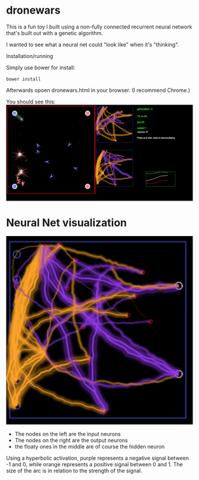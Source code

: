 # dronewars

This is a fun toy I built using a non-fully connected recurrent neural network that's built out with a genetic algorithm.

I wanted to see what a neural net could "look like" when it's "thinking". 




Installation/running


Simply use  bower for install:
```
bower install
```

Afterwards opoen dronewars.html in your browser. (I recommend Chrome.)

You should see this:
![alt text](https://github.com/isknight/dronewars/raw/master/screenshots/screenshot1.png "the only winning move is not to play")


# Neural Net visualization
![alt text](https://github.com/isknight/dronewars/raw/master/screenshots/neural_net.png "I'm sorry, Dave")

- The nodes on the left are the input neurons
- The nodes on the right are the output neurons
- the floaty ones in the middle are of course the hidden neuron

Using a hyperbolic activation, purple represents a negative signal between -1 and 0, while orange represents a positive signal between 0 and 1. The size of the arc is in relation to the strength of the signal.

